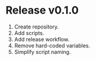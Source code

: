 # Release v0.1.0

1. Create repository.
1. Add scripts.
1. Add release workflow.
1. Remove hard-coded variables.
1. Simplify script naming.
